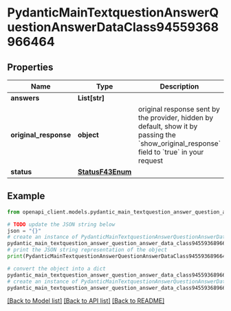 # PydanticMainTextquestionAnswerQuestionAnswerDataClass94559368966464


## Properties

Name | Type | Description | Notes
------------ | ------------- | ------------- | -------------
**answers** | **List[str]** |  | [optional] 
**original_response** | **object** | original response sent by the provider, hidden by default, show it by passing the &#x60;show_original_response&#x60; field to &#x60;true&#x60; in your request | [optional] 
**status** | [**StatusF43Enum**](StatusF43Enum.md) |  | 

## Example

```python
from openapi_client.models.pydantic_main_textquestion_answer_question_answer_data_class94559368966464 import PydanticMainTextquestionAnswerQuestionAnswerDataClass94559368966464

# TODO update the JSON string below
json = "{}"
# create an instance of PydanticMainTextquestionAnswerQuestionAnswerDataClass94559368966464 from a JSON string
pydantic_main_textquestion_answer_question_answer_data_class94559368966464_instance = PydanticMainTextquestionAnswerQuestionAnswerDataClass94559368966464.from_json(json)
# print the JSON string representation of the object
print(PydanticMainTextquestionAnswerQuestionAnswerDataClass94559368966464.to_json())

# convert the object into a dict
pydantic_main_textquestion_answer_question_answer_data_class94559368966464_dict = pydantic_main_textquestion_answer_question_answer_data_class94559368966464_instance.to_dict()
# create an instance of PydanticMainTextquestionAnswerQuestionAnswerDataClass94559368966464 from a dict
pydantic_main_textquestion_answer_question_answer_data_class94559368966464_form_dict = pydantic_main_textquestion_answer_question_answer_data_class94559368966464.from_dict(pydantic_main_textquestion_answer_question_answer_data_class94559368966464_dict)
```
[[Back to Model list]](../README.md#documentation-for-models) [[Back to API list]](../README.md#documentation-for-api-endpoints) [[Back to README]](../README.md)


